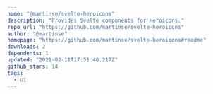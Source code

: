 ```yaml
---
name: "@martinse/svelte-heroicons"
description: "Provides Svelte components for Heroicons."
repo_url: "https://github.com/martinse/svelte-heroicons"
author: "@martinse"
homepage: "https://github.com/martinse/svelte-heroicons#readme"
downloads: 2
dependents: 1
updated: "2021-02-11T17:51:40.217Z"
github_stars: 14
tags: 
  - ui
---
```

